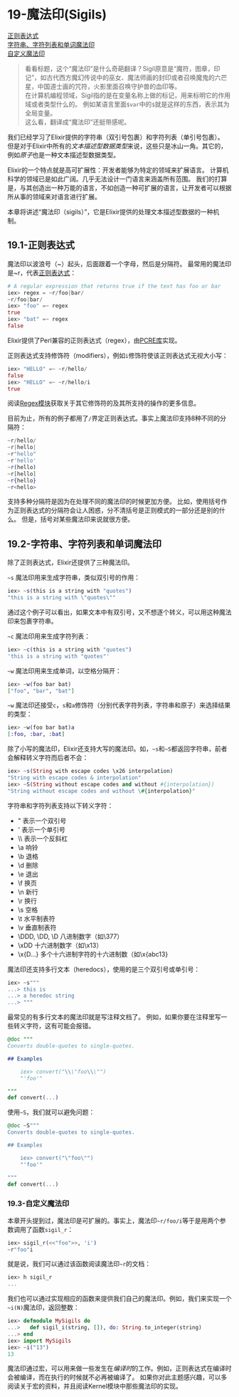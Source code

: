 19-魔法印(Sigils)
==========
[正则表达式](#191-%E6%AD%A3%E5%88%99%E8%A1%A8%E8%BE%BE%E5%BC%8F) <br/>
[字符串、字符列表和单词魔法印](#192-%E5%AD%97%E7%AC%A6%E4%B8%B2%E5%AD%97%E7%AC%A6%E5%88%97%E8%A1%A8%E5%92%8C%E5%8D%95%E8%AF%8D%E9%AD%94%E6%B3%95%E5%8D%B0) <br/>
[自定义魔法印](#193-%E8%87%AA%E5%AE%9A%E4%B9%89%E9%AD%94%E6%B3%95%E5%8D%B0) <br/>

>看看标题，这个“魔法印”是什么奇葩翻译？Sigil原意是“魔符，图章，印记”，如古代西方魔幻传说中的巫女、魔法师画的封印或者召唤魔鬼的六芒星，中国道士画的咒符，火影里面召唤守护兽的血印等。  
在计算机编程领域，Sigil指的是在变量名称上做的标记，用来标明它的作用域或者类型什么的。
例如某语言里面```$var```中的```$```就是这样的东西，表示其为全局变量。  
这么看，翻译成“魔法印”还挺带感呢。

我们已经学习了Elixir提供的字符串（双引号包裹）和字符列表（单引号包裹）。
但是对于Elixir中所有的*文本描述型数据类型*来说，这些只是冰山一角。其它的，例如*原子*也是一种文本描述型数据类型。

Elixir的一个特点就是高可扩展性：开发者能够为特定的领域来扩展语言。
计算机科学的领域已是如此广阔。几乎无法设计一门语言来涵盖所有范围。
我们的打算是，与其创造出一种万能的语言，不如创造一种可扩展的语言，让开发者可以根据所从事的领域来对语言进行扩展。

本章将讲述“魔法印（sigils）”，它是Elixir提供的处理文本描述型数据的一种机制。

## 19.1-正则表达式
魔法印以波浪号（~）起头，后面跟着一个字母，然后是分隔符。
最常用的魔法印是~r，代表[正则表达式](https://en.wikipedia.org/wiki/Regular_Expressions)：
```elixir
# A regular expression that returns true if the text has foo or bar
iex> regex = ~r/foo|bar/
~r/foo|bar/
iex> "foo" =~ regex
true
iex> "bat" =~ regex
false
```

Elixir提供了Perl兼容的正则表达式（regex），由[PCRE库](http://www.pcre.org/)实现。

正则表达式支持修饰符（modifiers），例如```i```修饰符使该正则表达式无视大小写：
```elixir
iex> "HELLO" =~ ~r/hello/
false
iex> "HELLO" =~ ~r/hello/i
true
```

阅读[Regex模块](http://elixir-lang.org/docs/stable/elixir/Regex.html)获取关于其它修饰符的及其所支持的操作的更多信息。

目前为止，所有的例子都用了```/```界定正则表达式。事实上魔法印支持8种不同的分隔符：
```elixir
~r/hello/
~r|hello|
~r"hello"
~r'hello'
~r(hello)
~r[hello]
~r{hello}
~r<hello>
```

支持多种分隔符是因为在处理不同的魔法印的时候更加方便。
比如，使用括号作为正则表达式的分隔符会让人困惑，分不清括号是正则模式的一部分还是别的什么。
但是，括号对某些魔法印来说就很方便。

## 19.2-字符串、字符列表和单词魔法印
除了正则表达式，Elixir还提供了三种魔法印。

```~s``` 魔法印用来生成字符串，类似双引号的作用：
```elixir
iex> ~s(this is a string with "quotes")
"this is a string with \"quotes\""
```
通过这个例子可以看出，如果文本中有双引号，又不想逐个转义，可以用这种魔法印来包裹字符串。

```~c``` 魔法印用来生成字符列表：
```elixir
iex> ~c(this is a string with "quotes")
'this is a string with "quotes"'
```

```~w``` 魔法印用来生成单词，以空格分隔开：
```elixir
iex> ~w(foo bar bat)
["foo", "bar", "bat"]
```

```~w``` 魔法印还接受```c```，```s```和```a```修饰符（分别代表字符列表，字符串和原子）来选择结果的类型：
```elixir
iex> ~w(foo bar bat)a
[:foo, :bar, :bat]
```

除了小写的魔法印，Elixir还支持大写的魔法印。如，```~s```和```~S```都返回字符串，前者会解释转义字符而后者不会：
```elixir
iex> ~s(String with escape codes \x26 interpolation)
"String with escape codes & interpolation"
iex> ~S(String without escape codes and without #{interpolation})
"String without escape codes and without \#{interpolation}"
```

字符串和字符列表支持以下转义字符：
  - \" 表示一个双引号
  - \' 表示一个单引号
  - \\\ 表示一个反斜杠
  - \a 响铃
  - \b 退格
  - \d 删除
  - \e 退出
  - \f 换页
  - \n 新行
  - \r 换行
  - \s 空格
  - \t 水平制表符
  - \v 垂直制表符
  - \DDD, \DD, \D 八进制数字（如\377）
  - \xDD 十六进制数字（如\x13）
  - \x{D...} 多个十六进制字符的十六进制数（如\x{abc13}


魔法印还支持多行文本（heredocs），使用的是三个双引号或单引号：
```elixir
iex> ~s"""
...> this is
...> a heredoc string
...> """
```

最常见的有多行文本的魔法印就是写注释文档了。
例如，如果你要在注释里写一些转义字符，这有可能会报错。
```elixir
@doc """
Converts double-quotes to single-quotes.

## Examples

    iex> convert("\\\"foo\\\"")
    "'foo'"

"""
def convert(...)
```

使用```~S```，我们就可以避免问题：
```elixir
@doc ~S"""
Converts double-quotes to single-quotes.

## Examples

    iex> convert("\"foo\"")
    "'foo'"

"""
def convert(...)
```

### 19.3-自定义魔法印
本章开头提到过，魔法印是可扩展的。事实上，魔法印```~r/foo/i```等于是用两个参数调用了函数```sigil_r```：
```elixir
iex> sigil_r(<<"foo">>, 'i')
~r"foo"i
```
就是说，我们可以通过该函数阅读魔法印```~r```的文档：
```elixir
iex> h sigil_r
...
```

我们也可以通过实现相应的函数来提供我们自己的魔法印。例如，我们来实现一个```~i(N)```魔法印，返回整数：
```elixir
iex> defmodule MySigils do
...>   def sigil_i(string, []), do: String.to_integer(string)
...> end
iex> import MySigils
iex> ~i("13")
13
```
魔法印通过宏，可以用来做一些发生在*编译时*的工作。例如，正则表达式在编译时会被编译，而在执行的时候就不必再被编译了。
如果你对此主题感兴趣，可以多阅读关于宏的资料，并且阅读Kernel模块中那些魔法印的实现。
